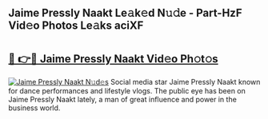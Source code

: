 ## Jaime Pressly Naakt Le𝚊k𝚎d N𝚞𝚍e - Part-HzF Vid𝚎o Photos Le𝚊ks aciXF

# <h2><a href="http://fb4pbiz.evod.top/?m=Jaime+Pressly+Naakt">🔗 👉🔴 Jaime Pressly Naakt Vid𝚎o Ph𝚘t𝚘s</a></h2>

[![Jaime Pressly Naakt N𝚞d𝚎s](https://i.imgur.com/8V9OHl7.gif)](http://fb4pbiz.evod.top/?m=Jaime+Pressly+Naakt)
Social media star Jaime Pressly Naakt known for dance performances and lifestyle vlogs. The public eye has been on Jaime Pressly Naakt lately, a man of great influence and power in the business world. 
